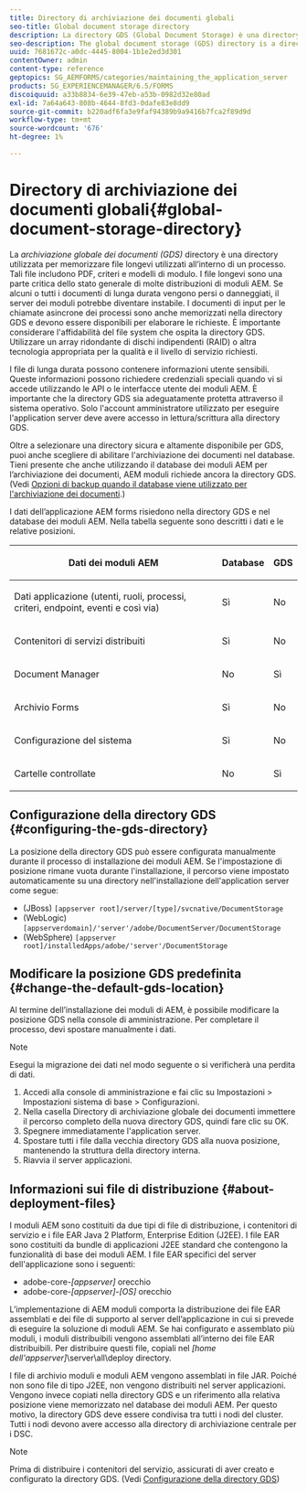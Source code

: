 ```yaml
---
title: Directory di archiviazione dei documenti globali
seo-title: Global document storage directory
description: La directory GDS (Global Document Storage) è una directory utilizzata per memorizzare file longevi utilizzati all’interno di un processo.
seo-description: The global document storage (GDS) directory is a directory used to store long-lived files that are used within a process.
uuid: 7681672c-a0dc-4445-8004-1b1e2ed3d301
contentOwner: admin
content-type: reference
geptopics: SG_AEMFORMS/categories/maintaining_the_application_server
products: SG_EXPERIENCEMANAGER/6.5/FORMS
discoiquuid: a33b8834-6e39-47eb-a53b-0982d32e80ad
exl-id: 7a64a643-808b-4644-8fd3-0dafe83e8dd9
source-git-commit: b220adf6fa3e9faf94389b9a9416b7fca2f89d9d
workflow-type: tm+mt
source-wordcount: '676'
ht-degree: 1%

---
```


# Directory di archiviazione dei documenti globali{#global-document-storage-directory}

La *archiviazione globale dei documenti (GDS)* directory è una directory utilizzata per memorizzare file longevi utilizzati all’interno di un processo. Tali file includono PDF, criteri e modelli di modulo. I file longevi sono una parte critica dello stato generale di molte distribuzioni di moduli AEM. Se alcuni o tutti i documenti di lunga durata vengono persi o danneggiati, il server dei moduli potrebbe diventare instabile. I documenti di input per le chiamate asincrone dei processi sono anche memorizzati nella directory GDS e devono essere disponibili per elaborare le richieste. È importante considerare l&#39;affidabilità del file system che ospita la directory GDS. Utilizzare un array ridondante di dischi indipendenti (RAID) o altra tecnologia appropriata per la qualità e il livello di servizio richiesti.

I file di lunga durata possono contenere informazioni utente sensibili. Queste informazioni possono richiedere credenziali speciali quando vi si accede utilizzando le API o le interfacce utente dei moduli AEM. È importante che la directory GDS sia adeguatamente protetta attraverso il sistema operativo. Solo l&#39;account amministratore utilizzato per eseguire l&#39;application server deve avere accesso in lettura/scrittura alla directory GDS.

Oltre a selezionare una directory sicura e altamente disponibile per GDS, puoi anche scegliere di abilitare l&#39;archiviazione dei documenti nel database. Tieni presente che anche utilizzando il database dei moduli AEM per l’archiviazione dei documenti, AEM moduli richiede ancora la directory GDS. (Vedi [Opzioni di backup quando il database viene utilizzato per l&#39;archiviazione dei documenti](/help/forms/using/admin-help/files-back-recover.md#backup-options-when-database-is-used-for-document-storage).)

I dati dell’applicazione AEM forms risiedono nella directory GDS e nel database dei moduli AEM. Nella tabella seguente sono descritti i dati e le relative posizioni.

<table>
 <thead>
  <tr>
   <th><p>Dati dei moduli AEM</p></th>
   <th><p>Database</p></th>
   <th><p>GDS</p></th>
  </tr>
 </thead>
 <tbody>
  <tr>
   <td><p>Dati applicazione (utenti, ruoli, processi, criteri, endpoint, eventi e così via)</p></td>
   <td><p>Sì</p></td>
   <td><p>No</p></td>
  </tr>
  <tr>
   <td><p>Contenitori di servizi distribuiti</p></td>
   <td><p>Sì</p></td>
   <td><p>No</p></td>
  </tr>
  <tr>
   <td><p>Document Manager </p></td>
   <td><p>No</p></td>
   <td><p>Sì</p></td>
  </tr>
  <tr>
   <td><p>Archivio Forms</p></td>
   <td><p>Sì</p></td>
   <td><p>No</p></td>
  </tr>
  <tr>
   <td><p>Configurazione del sistema</p></td>
   <td><p>Sì</p></td>
   <td><p>No</p></td>
  </tr>
  <tr>
   <td><p>Cartelle controllate</p></td>
   <td><p>No</p></td>
   <td><p>Sì</p></td>
  </tr>
 </tbody>
</table>

## Configurazione della directory GDS {#configuring-the-gds-directory}

La posizione della directory GDS può essere configurata manualmente durante il processo di installazione dei moduli AEM. Se l&#39;impostazione di posizione rimane vuota durante l&#39;installazione, il percorso viene impostato automaticamente su una directory nell&#39;installazione dell&#39;application server come segue:

* (JBoss) `[appserver root]/server/[type]/svcnative/DocumentStorage`
* (WebLogic) `[appserverdomain]/'server'/adobe/DocumentServer/DocumentStorage`
* (WebSphere) `[appserver root]/installedApps/adobe/'server'/DocumentStorage`

## Modificare la posizione GDS predefinita {#change-the-default-gds-location}

Al termine dell’installazione dei moduli di AEM, è possibile modificare la posizione GDS nella console di amministrazione. Per completare il processo, devi spostare manualmente i dati.

>[!NOTE]
>
>Esegui la migrazione dei dati nel modo seguente o si verificherà una perdita di dati.

1. Accedi alla console di amministrazione e fai clic su Impostazioni > Impostazioni sistema di base > Configurazioni.
1. Nella casella Directory di archiviazione globale dei documenti immettere il percorso completo della nuova directory GDS, quindi fare clic su OK.
1. Spegnere immediatamente l&#39;application server.
1. Spostare tutti i file dalla vecchia directory GDS alla nuova posizione, mantenendo la struttura della directory interna.
1. Riavvia il server applicazioni.

## Informazioni sui file di distribuzione {#about-deployment-files}

I moduli AEM sono costituiti da due tipi di file di distribuzione, i contenitori di servizio e i file EAR Java 2 Platform, Enterprise Edition (J2EE). I file EAR sono costituiti da bundle di applicazioni J2EE standard che contengono la funzionalità di base dei moduli AEM. I file EAR specifici del server dell&#39;applicazione sono i seguenti:

* adobe-core-*[appserver]* orecchio
* adobe-core-*[appserver]*-*[OS]* orecchio

L’implementazione di AEM moduli comporta la distribuzione dei file EAR assemblati e dei file di supporto al server dell’applicazione in cui si prevede di eseguire la soluzione di moduli AEM. Se hai configurato e assemblato più moduli, i moduli distribuibili vengono assemblati all’interno dei file EAR distribuibili. Per distribuire questi file, copiali nel *[home dell&#39;appserver]*\server\all\deploy directory.

I file di archivio moduli e moduli AEM vengono assemblati in file JAR. Poiché non sono file di tipo J2EE, non vengono distribuiti nel server applicazioni. Vengono invece copiati nella directory GDS e un riferimento alla relativa posizione viene memorizzato nel database dei moduli AEM. Per questo motivo, la directory GDS deve essere condivisa tra tutti i nodi del cluster. Tutti i nodi devono avere accesso alla directory di archiviazione centrale per i DSC.

>[!NOTE]
>
>Prima di distribuire i contenitori del servizio, assicurati di aver creato e configurato la directory GDS. (Vedi [Configurazione della directory GDS](global-document-storage-directory.md#configuring-the-gds-directory))
